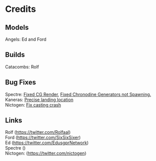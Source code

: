 
<h1 id="credits">Credits</h1>
<h2 id="models">Models</h2>
<p>Angels: Ed and Ford</p>
<h2 id="builds">Builds</h2>
<p>Catacombs: Rolf</p>
<h2 id="bug-fixes">Bug Fixes</h2>
<p>Spectre: <a href="https://github.com/ReallySub/Weeping-Angels-Mod/commit/3b32fb48639595385af03765be76199f1c35914c" title="Fixed CG Render">Fixed CG Render</a>, <a href="https://github.com/ReallySub/Weeping-Angels-Mod/commit/5f0b430c4c68f87f6d9388628fc4a10582f88959" title="Fixed Chronodine Generators not Spawning.">Fixed Chronodine Generators not Spawning.</a><br>
Kaneras: <a href="https://github.com/ReallySub/Weeping-Angels-Mod/commit/1d6662b9501ba5dd7c98b4beed20d8d063095206" title="Precise landing location">Precise landing location</a><br>
Nictogen: <a href="https://github.com/ReallySub/Weeping-Angels-Mod/commit/f379ba229939cf2d3332ac0e9bf23beed4aefe9b" title="Fix casting crash">Fix casting crash</a></p>
<h2 id="links">Links</h2>
<p>Rolf (<a href="https://twitter.com/Rolfaal">https://twitter.com/Rolfaal</a>)<br>
Ford (<a href="https://twitter.com/SixSixSixer">https://twitter.com/SixSixSixer</a>)<br>
Ed (<a href="https://twitter.com/EdusgprNetwork">https://twitter.com/EdusgprNetwork</a>)<br>
Spectre ()<br>
Nictogen: (<a href="https://twitter.com/nictogen">https://twitter.com/nictogen</a>)</p>

